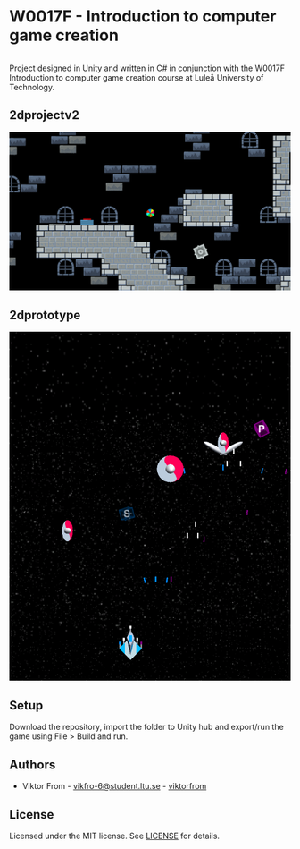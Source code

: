 # W0017F - Introduction to computer game creation
###### 
Project designed in Unity and written in C# in conjunction with the W0017F Introduction to computer game creation course at Luleå University of Technology. 

## 2dprojectv2
<img src="https://github.com/viktorfrom/2dprototype/blob/main/2dprojectv2.PNG" width="700">

## 2dprototype
<img src="https://github.com/viktorfrom/2dprototype/blob/main/2dprototype.PNG" width="700">

## Setup

Download the repository, import the folder to Unity hub and export/run the game using File > Build and run.

## Authors
* Viktor From - vikfro-6@student.ltu.se - [viktorfrom](https://github.com/viktorfrom)

## License
Licensed under the MIT license. See [LICENSE](LICENSE) for details.

